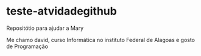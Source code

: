 # teste-atvidadegithub
Repositótio para ajudar a Mary

Me chamo david, curso Informática no instituto Federal de Alagoas e gosto de Programação